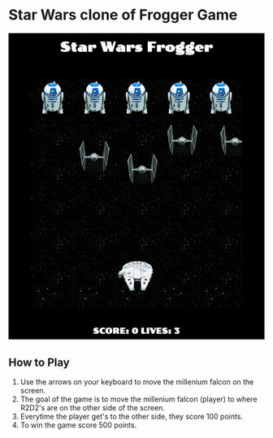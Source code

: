 Star Wars clone of Frogger Game
===============================

![Star Wars Frogger Screen](/images/frogger.png)

## How to Play

1. Use the arrows on your keyboard to move the millenium falcon on the screen.
2. The goal of the game is to move the millenium falcon (player) to where R2D2's are
on the other side of the screen.
3. Everytime the player get's to the other side, they score 100 points.
4. To win the game score 500 points.
